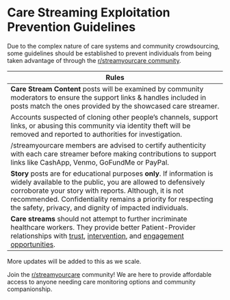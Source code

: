 # Care Streaming Exploitation Prevention Guidelines

Due to the complex nature of care systems and community crowdsourcing, some guidelines should be established to prevent individuals from being taken advantage of through the [r/streamyourcare community](https://www.reddit.com/r/streamyourcare).

| Rules |
|-------|
| **Care Stream Content** posts will be examined by community moderators to ensure the support links & handles included in posts match the ones provided by the showcased care streamer. |
| Accounts suspected of cloning other people’s channels, support links, or abusing this community via identity theft will be removed and reported to authorities for investigation. |
| /streamyourcare members are advised to certify authenticity with each care streamer before making contributions to support links like CashApp, Venmo, GoFundMe or PayPal. |
| **Story** posts are for educational purposes **only**. If information is widely available to the public, you are allowed to defensively corroborate your story with reports. Although, it is not recommended. Confidentiality remains a priority for respecting the safety, privacy, and dignity of impacted individuals. |
| **Care streams** should not attempt to further incriminate healthcare workers. They provide better Patient-Provider relationships with [trust](https://www.reddit.com/r/streamyourcare/comments/1ao1b5n/research_relevant_to_care_streaming/), [intervention](https://www.reddit.com/r/streamyourcare/comments/1ayc3my/dbis_privacy_commands/), and [engagement opportunities](https://medium.com/@faulknerfellowship/collaborative-care-stream-content-ideas-for-content-creators-and-family-77124a3ae1cd).

More updates will be added to this as we scale. 

Join the [r/streamyourcare](https://www.reddit.com/r/streamyourcare) community! We are here to provide affordable access to anyone needing care monitoring options and community companionship.
